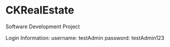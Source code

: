# CKRealEstate
Software Development Project

Login Information:
username: testAdmin
password: testAdmin123
